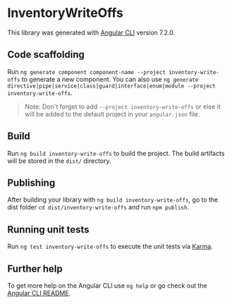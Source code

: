 # InventoryWriteOffs

This library was generated with [Angular CLI](https://github.com/angular/angular-cli) version 7.2.0.

## Code scaffolding

Run `ng generate component component-name --project inventory-write-offs` to generate a new component. You can also use `ng generate directive|pipe|service|class|guard|interface|enum|module --project inventory-write-offs`.

> Note: Don't forget to add `--project inventory-write-offs` or else it will be added to the default project in your `angular.json` file.

## Build

Run `ng build inventory-write-offs` to build the project. The build artifacts will be stored in the `dist/` directory.

## Publishing

After building your library with `ng build inventory-write-offs`, go to the dist folder `cd dist/inventory-write-offs` and run `npm publish`.

## Running unit tests

Run `ng test inventory-write-offs` to execute the unit tests via [Karma](https://karma-runner.github.io).

## Further help

To get more help on the Angular CLI use `ng help` or go check out the [Angular CLI README](https://github.com/angular/angular-cli/blob/master/README.md).
